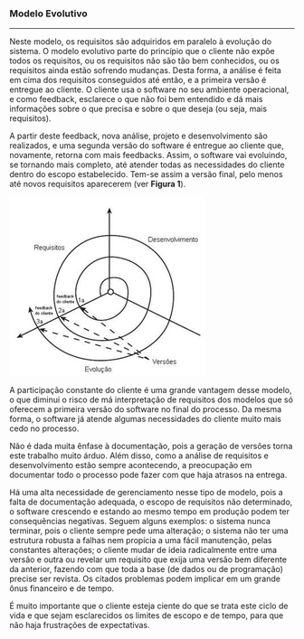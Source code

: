 ### Modelo Evolutivo
--------------------------------

Neste modelo, os requisitos são adquiridos em paralelo à evolução do sistema. O modelo evolutivo parte do princípio que o cliente não expõe todos os requisitos, ou os requisitos não são tão bem conhecidos, ou os requisitos ainda estão sofrendo mudanças. Desta forma, a análise é feita em cima dos requisitos conseguidos até então, e a primeira versão é entregue ao cliente. O cliente usa o software no seu ambiente operacional, e como feedback, esclarece o que não foi bem entendido e dá mais informações sobre o que precisa e sobre o que deseja (ou seja, mais requisitos).

A partir deste feedback, nova análise, projeto e desenvolvimento são realizados, e uma segunda versão do software é entregue ao cliente que, novamente, retorna com mais feedbacks. Assim, o software vai evoluindo, se tornando mais completo, até atender todas as necessidades do cliente dentro do escopo estabelecido. Tem-se assim a versão final, pelo menos até novos requisitos aparecerem (ver **Figura 1**).

![Modelo Evolutivo](images/02-05-01.jpg)

A participação constante do cliente é uma grande vantagem desse modelo, o que diminui o risco de má interpretação de requisitos dos modelos que só oferecem a primeira versão do software no final do processo. Da mesma forma, o software já atende algumas necessidades do cliente muito mais cedo no processo.

Não é dada muita ênfase à documentação, pois a geração de versões torna este trabalho muito árduo. Além disso, como a análise de requisitos e desenvolvimento estão sempre acontecendo, a preocupação em documentar todo o processo pode fazer com que haja atrasos na entrega.

Há uma alta necessidade de gerenciamento nesse tipo de modelo, pois a falta de documentação adequada, o escopo de requisitos não determinado, o software crescendo e estando ao mesmo tempo em produção podem ter consequências negativas. Seguem alguns exemplos: o sistema nunca terminar, pois o cliente sempre pede uma alteração; o sistema não ter uma estrutura robusta a falhas nem propícia a uma fácil manutenção, pelas constantes alterações; o cliente mudar de ideia radicalmente entre uma versão e outra ou revelar um requisito que exija uma versão bem diferente da anterior, fazendo com que toda a base (de dados ou de programação) precise ser revista. Os citados problemas podem implicar em um grande ônus financeiro e de tempo.

É muito importante que o cliente esteja ciente do que se trata este ciclo de vida e que sejam esclarecidos os limites de escopo e de tempo, para que não haja frustrações de expectativas.